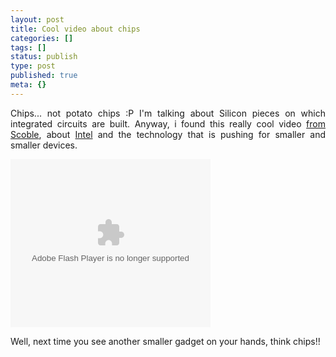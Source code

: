 ```yaml
---
layout: post
title: Cool video about chips
categories: []
tags: []
status: publish
type: post
published: true
meta: {}
---
```

<p align="justify">Chips... not potato chips :P I'm talking about Silicon pieces on which integrated circuits are built. Anyway, i found this really cool video <a href="http://scobleizer.com/2007/01/28/the-intel-video-i-should-have-linked-to-more-prominently/">from Scoble</a>, about <a href="http://www.intel.com/technology/index.htm?iid=home+hdr_nav1_technology">Intel</a> and the technology that is pushing for smaller and smaller devices.</p>

<script type="text/javascript" src="http://www.podtech.net/player/popup.js"></script><embed type="application/x-shockwave-flash" src="http://www.podtech.net/player/podtech-player.swf?bc=63b713f65d2948e6a4265ece3081affb" flashvars="content=http://media.podtech.net/media/2007/01/PID_001917/Podtech_Intel45nM_revised.flv&totalTime=520000&" height="269" width="320" allowScriptAccess="always" />

<p align="justify">Well, next time you see another smaller gadget on your hands, think chips!!</p>
